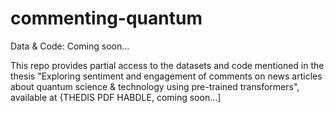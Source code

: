 # commenting-quantum

Data & Code: Coming soon...

This repo provides partial access to the datasets and code mentioned in the thesis  "Exploring sentiment and engagement of comments on news articles about quantum science & technology using pre-trained transformers", available at {THEDIS PDF HABDLE, coming soon...]
